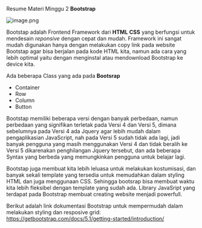 Resume Materi Minggu 2 **Bootstrap**

![image.png](https://raw.githubusercontent.com/muamarABC/react_Muamar-Fajar-Rahmadanii/master/9_Bootstrap/praktikum/bs.png?token=GHSAT0AAAAAAB65MUWNGUNSEP6YXQ3DSOT2Y73OZBA)

Bootstap adalah Frontend Framework dari **HTML** **CSS** yang berfungsi untuk mendesain *reponsive* dengan cepat dan mudah. Framework ini sangat mudah digunakan hanya dengan melakukan copy link pada website Bootstap agar bisa berjalan pada kode HTML kita, namun ada cara yang lebih optimal yaitu dengan menginstal atau mendownload Bootstrap ke device kita. 

Ada beberapa Class yang ada pada **Bootsrap**
* Container
* Row
* Column
* Button

Bootstap memiliki beberapa versi dengan banyak perbedaan, namun perbedaan yang signifikan terletak pada Versi 4 dan Versi 5, dimana sebelumnya pada Versi 4 ada Jquery agar lebih mudah dalam pengaplikasian JavaScript, nah pada Versi 5 sudah tidak ada lagi, jadi banyak pengguna yang masih menggunakan Versi 4 dan tidak beralih ke Versi 5 dikarenakan penghilangan Jquery tersebut, dan ada beberapa Syntax yang berbeda yang memungkinkan pengguna untuk belajar lagi.

Bootstap juga membuat kita lebih leluasa untuk melakukan kostumisasi, dan banyak sekali template yang tersedia untuk memudahkan dalam styling HTML dan juga menggunaan CSS. Sehingga bootsrap bisa membuat waktu kita lebih fleksibel dengan template yang sudah ada. Library JavaSript yang terdapat pada Bootstrap membuat creating website menjadi powerfull.

Berikut adalah link dokumentasi Bootstrap untuk mempermudah dalam melakukan styling dan resposive grid:
https://getbootstrap.com/docs/5.1/getting-started/introduction/